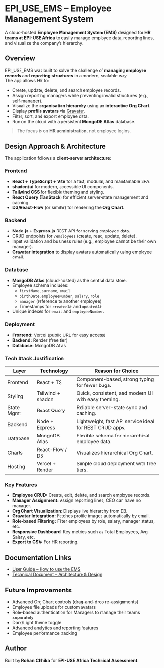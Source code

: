 # EPI_USE_EMS – Employee Management System

A cloud-hosted **Employee Management System (EMS)** designed for **HR teams at EPI-USE Africa** to easily manage employee data, reporting lines, and visualize the company’s hierarchy.

## Overview

EPI_USE_EMS was built to solve the challenge of **managing employee records** and **reporting structures** in a modern, scalable way.  
The app allows HR to:
- Create, update, delete, and search employee records.
- Assign reporting managers while preventing invalid structures (e.g., self-manager).
- Visualize the **organisation hierarchy** using an **interactive Org Chart**.
- Display **profile avatars** via [Gravatar](https://en.gravatar.com/).
- Filter, sort, and export employee data.
- Run on the cloud with a persistent **MongoDB Atlas** database.

> The focus is on **HR administration**, not employee logins.

## Design Approach & Architecture

The application follows a **client-server architecture**:

### Frontend
- **React + TypeScript + Vite** for a fast, modular, and maintainable SPA.
- **shadcn/ui** for modern, accessible UI components.
- **Tailwind CSS** for flexible theming and styling.
- **React Query (TanStack)** for efficient server-state management and caching.
- **D3/React-Flow** (or similar) for rendering the **Org Chart**.

### Backend
- **Node.js + Express.js** REST API for serving employee data.
- CRUD endpoints for `/employees` (create, read, update, delete).
- Input validation and business rules (e.g., employee cannot be their own manager).
- **Gravatar integration** to display avatars automatically using employee email.

### Database
- **MongoDB Atlas** (cloud-hosted) as the central data store.
- Employee schema includes:
  - `firstName`, `surname`, `email`
  - `birthDate`, `employeeNumber`, `salary`, `role`
  - `manager` (reference to another employee)
  - Timestamps for `createdAt` and `updatedAt`
- Unique indexes for `email` and `employeeNumber`.

### Deployment
- **Frontend:** Vercel (public URL for easy access)
- **Backend:** Render (free tier)
- **Database:** MongoDB Atlas

 ### Tech Stack Justification

| Layer       | Technology         | Reason for Choice                                           |
|-------------|--------------------|-------------------------------------------------------------|
| Frontend    | React + TS         | Component-based, strong typing for fewer bugs.             |
| Styling     | Tailwind + shadcn  | Quick, consistent, and modern UI with easy theming.        |
| State Mgmt  | React Query        | Reliable server-state sync and caching.                    |
| Backend     | Node + Express     | Lightweight, fast API service ideal for REST CRUD apps.    |
| Database    | MongoDB Atlas      | Flexible schema for hierarchical employee data.           |
| Charts      | React-Flow / D3    | Visualizes hierarchical Org Chart.                         |
| Hosting     | Vercel + Render    | Simple cloud deployment with free tiers.                   |


 ### Key Features

- **Employee CRUD:** Create, edit, delete, and search employee records.
- **Manager Assignment:** Assign reporting lines; CEO can have no manager.
- **Org Chart Visualization:** Displays live hierarchy from DB.
- **Gravatar Integration:** Fetches profile images automatically by email.
- **Role-based Filtering:** Filter employees by role, salary, manager status, etc.
- **Responsive Dashboard:** Key metrics such as Total Employees, Avg Salary, etc.
- **Export to CSV:** For HR reporting.


## Documentation Links

-  [User Guide – How to use the EMS](https://iron-sailfish-b3a.notion.site/EPI_USE_EMS-User-Guide-283d5532e71880679182f2c5406b3677)  
-  [Technical Document – Architecture & Design](https://iron-sailfish-b3a.notion.site/EPI_USE_EMS-Technical-Document-283d5532e718801a8fd5ddd396fc1a98)

## Future Improvements
- Advanced Org Chart controls (drag-and-drop re-assignments)
- Employee file uploads for custom avatars
- Role-based authentication for Managers to manage their teams separately
- Dark/Light theme toggle
- Advanced analytics and reporting features
- Employee performance tracking


## Author
Built by **Rohan Chhika** for **EPI-USE Africa Technical Assessment**.